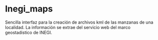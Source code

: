 # Inegi_maps

Sencilla interfaz para la creación de archivos kml de las manzanas de una localidad. La información se extrae del servicio web del marco geostadistico de INEGI.